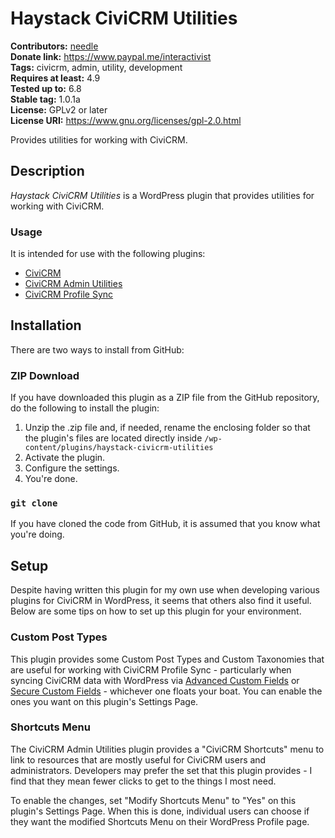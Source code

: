 # Haystack CiviCRM Utilities

**Contributors:** [needle](https://profiles.wordpress.org/needle/)<br/>
**Donate link:** https://www.paypal.me/interactivist<br/>
**Tags:** civicrm, admin, utility, development<br/>
**Requires at least:** 4.9<br/>
**Tested up to:** 6.8<br/>
**Stable tag:** 1.0.1a<br/>
**License:** GPLv2 or later<br/>
**License URI:** https://www.gnu.org/licenses/gpl-2.0.html

Provides utilities for working with CiviCRM.

## Description

*Haystack CiviCRM Utilities* is a WordPress plugin that provides utilities for working with CiviCRM.

### Usage

It is intended for use with the following plugins:

* [CiviCRM](https://civicrm.org/)
* [CiviCRM Admin Utilities](https://github.com/christianwach/civicrm-admin-utilities/)
* [CiviCRM Profile Sync](https://github.com/christianwach/civicrm-wp-profile-sync/)

## Installation

There are two ways to install from GitHub:

### ZIP Download

If you have downloaded this plugin as a ZIP file from the GitHub repository, do the following to install the plugin:

1. Unzip the .zip file and, if needed, rename the enclosing folder so that the plugin's files are located directly inside `/wp-content/plugins/haystack-civicrm-utilities`
2. Activate the plugin.
3. Configure the settings.
4. You're done.

### `git clone`

If you have cloned the code from GitHub, it is assumed that you know what you're doing.

## Setup

Despite having written this plugin for my own use when developing various plugins for CiviCRM in WordPress, it seems that others also find it useful. Below are some tips on how to set up this plugin for your environment.

### Custom Post Types

This plugin provides some Custom Post Types and Custom Taxonomies that are useful for working with CiviCRM Profile Sync - particularly when syncing CiviCRM data with WordPress via [Advanced Custom Fields](https://www.advancedcustomfields.com/) or [Secure Custom Fields](https://wordpress.org/plugins/secure-custom-fields/) - whichever one floats your boat. You can enable the ones you want on this plugin's Settings Page.

### Shortcuts Menu

The CiviCRM Admin Utilities plugin provides a "CiviCRM Shortcuts" menu to link to resources that are mostly useful for CiviCRM users and administrators. Developers may prefer the set that this plugin provides - I find that they mean fewer clicks to get to the things I most need.

To enable the changes, set "Modify Shortcuts Menu" to "Yes" on this plugin's Settings Page. When this is done, individual users can choose if they want the modified Shortcuts Menu on their WordPress Profile page.
